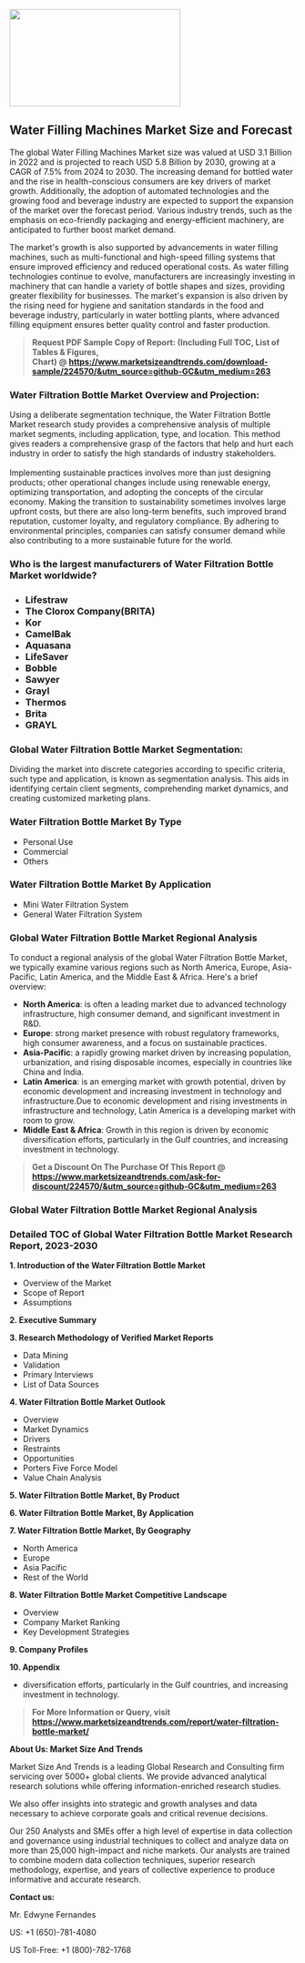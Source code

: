 <p><img class="alignnone size-medium wp-image-20088" src="https://ffe5etoiles.com/wp-content/uploads/2024/12/MST1-300x171.png" alt="" width="300" height="171" /></p><h2>Water Filling Machines Market Size and Forecast</h2><p>The global Water Filling Machines Market size was valued at USD 3.1 Billion in 2022 and is projected to reach USD 5.8 Billion by 2030, growing at a CAGR of 7.5% from 2024 to 2030. The increasing demand for bottled water and the rise in health-conscious consumers are key drivers of market growth. Additionally, the adoption of automated technologies and the growing food and beverage industry are expected to support the expansion of the market over the forecast period. Various industry trends, such as the emphasis on eco-friendly packaging and energy-efficient machinery, are anticipated to further boost market demand.</p><p>The market's growth is also supported by advancements in water filling machines, such as multi-functional and high-speed filling systems that ensure improved efficiency and reduced operational costs. As water filling technologies continue to evolve, manufacturers are increasingly investing in machinery that can handle a variety of bottle shapes and sizes, providing greater flexibility for businesses. The market's expansion is also driven by the rising need for hygiene and sanitation standards in the food and beverage industry, particularly in water bottling plants, where advanced filling equipment ensures better quality control and faster production.</p></p><blockquote id="" class=""><strong>Request PDF Sample Copy of Report: (Including Full TOC, List of Tables &amp; Figures, Chart)&nbsp;@&nbsp;<strong><a href="https://www.marketsizeandtrends.com/download-sample/224570/&utm_source=github-GC&utm_medium=263" target="_blank">https://www.marketsizeandtrends.com/download-sample/224570/&utm_source=github-GC&utm_medium=263</a></strong></strong></blockquote><h3 id="" class="">Water Filtration Bottle Market&nbsp;Overview and Projection:</h3><p id="" class="">Using a deliberate segmentation technique, the Water Filtration Bottle Market research study provides a comprehensive analysis of multiple market segments, including application, type, and location. This method gives readers a comprehensive grasp of the factors that help and hurt each industry in order to satisfy the high standards of industry stakeholders. <br /> <br />Implementing sustainable practices involves more than just designing products; other operational changes include using renewable energy, optimizing transportation, and adopting the concepts of the circular economy. Making the transition to sustainability sometimes involves large upfront costs, but there are also long-term benefits, such improved brand reputation, customer loyalty, and regulatory compliance. By adhering to environmental principles, companies can satisfy consumer demand while also contributing to a more sustainable future for the world.</p><h3 id="" class="">Who is the largest manufacturers of&nbsp;Water Filtration Bottle Market worldwide?</h3><h3 class=""><p><ul><li>Lifestraw </li><li> The Clorox Company(BRITA) </li><li> Kor </li><li> CamelBak </li><li> Aquasana </li><li> LifeSaver </li><li> Bobble </li><li> Sawyer </li><li> Grayl </li><li> Thermos </li><li> Brita </li><li> GRAYL</li></ul></p></h3><h3 id="" class="">Global&nbsp;Water Filtration Bottle Market Segmentation:</h3><p id="" class="">Dividing the market into discrete categories according to specific criteria, such type and application, is known as segmentation analysis. This aids in identifying certain client segments, comprehending market dynamics, and creating customized marketing plans.</p><h3 id="" class="">Water Filtration Bottle Market&nbsp;By Type</h3><p><p><ul><li>Personal Use</li><li> Commercial</li><li> Others</p></li></ul></p></p><h3 id="" class="">Water Filtration Bottle Market&nbsp;By Application</h3><p class=""><p><ul><li>Mini Water Filtration System</li><li> General Water Filtration System</li></ul></p></p><h3 id="" class="">Global Water Filtration Bottle Market Regional Analysis</h3><p id="" class="">To conduct a regional analysis of the global Water Filtration Bottle Market, we typically examine various regions such as North America, Europe, Asia-Pacific, Latin America, and the Middle East &amp; Africa. Here's a brief overview:</p><ul><li><strong>North America</strong>: is often a leading market due to advanced technology infrastructure, high consumer demand, and significant investment in R&amp;D.</li><li><strong>Europe</strong>: strong market presence with robust regulatory frameworks, high consumer awareness, and a focus on sustainable practices.</li><li><strong>Asia-Pacific</strong>: a rapidly growing market driven by increasing population, urbanization, and rising disposable incomes, especially in countries like China and India.</li><li><strong>Latin America</strong>: is an emerging market with growth potential, driven by economic development and increasing investment in technology and infrastructure.Due to economic development and rising investments in infrastructure and technology, Latin America is a developing market with room to grow.</li><li><strong>Middle East &amp; Africa</strong>: Growth in this region is driven by economic diversification efforts, particularly in the Gulf countries, and increasing investment in technology.</li></ul><blockquote id="" class=""><strong>Get a Discount On The Purchase Of This Report @ <strong><a href="https://www.marketsizeandtrends.com/ask-for-discount/224570/&utm_source=github-GC&utm_medium=263" target="_blank">https://www.marketsizeandtrends.com/ask-for-discount/224570/&utm_source=github-GC&utm_medium=263</a></strong></strong></blockquote><h3 id="" class="">Global Water Filtration Bottle Market Regional Analysis</h3><h3 id="" class="">Detailed TOC of Global Water Filtration Bottle Market Research Report, 2023-2030</h3><p id="" class=""><strong>1. Introduction of the Water Filtration Bottle Market</strong></p><ul><li>Overview of the Market</li><li>Scope of Report</li><li>Assumptions</li></ul><p id="" class=""><strong>2. Executive Summary</strong></p><p id="" class=""><strong>3. Research Methodology of Verified Market Reports</strong></p><ul><li>Data Mining</li><li>Validation</li><li>Primary Interviews</li><li>List of Data Sources</li></ul><p id="" class=""><strong>4. Water Filtration Bottle Market Outlook</strong></p><ul><li>Overview</li><li>Market Dynamics</li><li>Drivers</li><li>Restraints</li><li>Opportunities</li><li>Porters Five Force Model</li><li>Value Chain Analysis</li></ul><p id="" class=""><strong>5. Water Filtration Bottle Market, By Product</strong></p><p id="" class=""><strong>6. Water Filtration Bottle Market, By Application</strong></p><p id="" class=""><strong>7. Water Filtration Bottle Market, By Geography</strong></p><ul><li>North America</li><li>Europe</li><li>Asia Pacific</li><li>Rest of the World</li></ul><p id="" class=""><strong>8. Water Filtration Bottle Market Competitive Landscape</strong></p><ul><li>Overview</li><li>Company Market Ranking</li><li>Key Development Strategies</li></ul><p id="" class=""><strong>9. Company Profiles</strong></p><p id="" class=""><strong>10. Appendix</strong></p><ul><li>diversification efforts, particularly in the Gulf countries, and increasing investment in technology.</li></ul><blockquote id="" class=""><strong>For More Information or Query, visit <strong><strong><a href="https://www.marketsizeandtrends.com/report/water-filtration-bottle-market/" target="_blank">https://www.marketsizeandtrends.com/report/water-filtration-bottle-market/</a></strong></strong></strong></blockquote><p id="" class=""><strong>About Us: Market Size And Trends</strong></p><p id="" class="">Market Size And Trends is a leading Global Research and Consulting firm servicing over 5000+ global clients. We provide advanced analytical research solutions while offering information-enriched research studies.</p><p id="" class="">We also offer insights into strategic and growth analyses and data necessary to achieve corporate goals and critical revenue decisions.</p><p id="" class="">Our 250 Analysts and SMEs offer a high level of expertise in data collection and governance using industrial techniques to collect and analyze data on more than 25,000 high-impact and niche markets. Our analysts are trained to combine modern data collection techniques, superior research methodology, expertise, and years of collective experience to produce informative and accurate research.</p><p id="" class=""><strong>Contact us:</strong></p><p id="" class="">Mr. Edwyne Fernandes</p><p id="" class="">US: +1 (650)-781-4080</p><p id="" class="">US Toll-Free: +1 (800)-782-1768</p>
